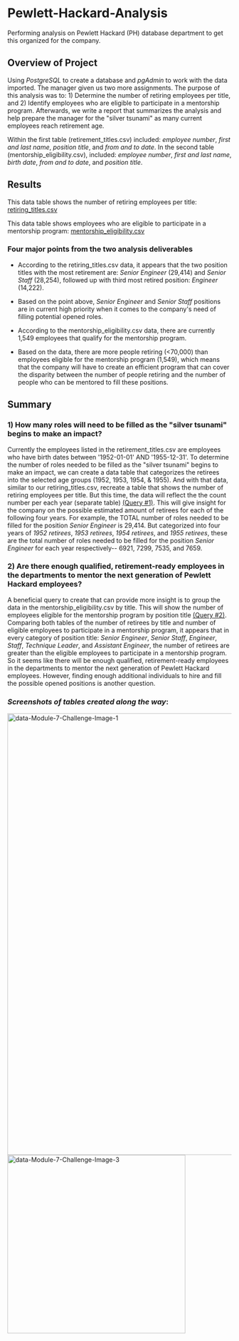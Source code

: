 # Pewlett-Hackard-Analysis
Performing analysis on Pewlett Hackard (PH) database department to get this organized for the company. 

## Overview of Project
Using *PostgreSQL* to create a database and *pgAdmin* to work with the data imported. The manager given us two more assignments. The purpose of this analysis was to: 1) Determine the number of retiring employees per title, and 2) Identify employees who are eligible to participate in a mentorship program. Afterwards, we write a report that summarizes the analysis and help prepare the manager for the "silver tsunami" as many current employees reach retirement age. 

Within the first table (retirement_titles.csv) included: *employee number*, *first and last name*, *position title*, and *from and to date*. In the second table (mentorship_eligibility.csv), included: *employee number*, *first and last name*, *birth date*, *from and to date*, and *position title*. 


## Results

This data table shows the number of retiring employees per title: [retiring_titles.csv](https://github.com/dewong1/Pewlett-Hackard-Analysis/blob/main/Data/retiring_titles.csv)

This data table shows employees who are eligible to participate in a mentorship program: [mentorship_eligibility.csv](https://github.com/dewong1/Pewlett-Hackard-Analysis/blob/main/Data/mentorship_eligibility.csv)

### Four major points from the two analysis deliverables 

* According to the retiring_titles.csv data, it appears that the two position titles with the most retirement are: *Senior Engineer* (29,414) and *Senior Staff* (28,254), followed up with third most retired position: *Engineer* (14,222).

* Based on the point above, *Senior Engineer* and *Senior Staff* positions are in current high priority when it comes to the company's need of filling potential opened roles.

* According to the mentorship_eligibility.csv data, there are currently 1,549 employees that qualify for the mentorship program.

* Based on the data, there are more people retiring (<70,000) than employees eligible for the mentorship program (1,549), which means that the company will have to create an efficient program that can cover the disparity between the number of people retiring and the number of people who can be mentored to fill these positions. 

## Summary

### 1) How many roles will need to be filled as the "silver tsunami" begins to make an impact? 

Currently the employees listed in the retirement_titles.csv are employees who have birth dates between '1952-01-01' AND '1955-12-31'. To determine the number of roles needed to be filled as the "silver tsunami" begins to make an impact, we can create a data table that categorizes the retirees into the selected age groups (1952, 1953, 1954, & 1955). And with that data, similar to our retiring_titles.csv, recreate a table that shows the number of retiring employees per title. But this time, the data will reflect the the count number per each year (separate table) [(Query #1)](https://github.com/dewong1/Pewlett-Hackard-Analysis/blob/main/Queries/Additional%20Queries%20%231.sql). This will give insight for the company on the possible estimated amount of retirees for each of the following four years. For example, the TOTAL number of roles needed to be filled for the position *Senior Engineer* is 29,414. But categorized into four years of *1952 retirees*, *1953 retirees*, *1954 retirees*, and *1955 retirees*, these are the total number of roles needed to be filled for the position *Senior Engineer* for each year respectively-- 6921, 7299, 7535, and 7659.


### 2) Are there enough qualified, retirement-ready employees in the departments to mentor the next generation of Pewlett Hackard employees? 

A beneficial query to create that can provide more insight is to group the data in the mentorship_eligibility.csv by title. This will show the number of employees eligible for the mentorship program by position title [(Query #2)](https://github.com/dewong1/Pewlett-Hackard-Analysis/blob/main/Queries/Additional%20Queries%20%232.sql). Comparing both tables of the number of retirees by title and number of eligible employees to participate in a mentorship program, it appears that in every category of position title: *Senior Engineer*, *Senior Staff*, *Engineer*, *Staff*, *Technique Leader*, and *Assistant Engineer*, the number of retirees are greater than the eligible employees to participate in a mentorship program. So it seems like there will be enough qualified, retirement-ready employees in the departments to mentor the next generation of Pewlett Hackard employees. However, finding enough additional individuals to hire and fill the possible opened positions is another question.

### *Screenshots of tables created along the way*:

<img width="990" alt="data-Module-7-Challenge-Image-1" src="https://user-images.githubusercontent.com/107021231/189514863-d3df41cb-450a-4a62-a668-1d02f189dedc.png">

<img width="400" alt="data-Module-7-Challenge-Image-3" src="https://user-images.githubusercontent.com/107021231/189514913-e617999e-57b4-47e8-b4db-c948a5d0549f.png">

